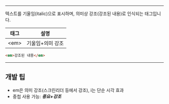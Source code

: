 
---
텍스트를 기울임(italic)으로 표시하며, 의미상 강조(강조된 내용)로 인식되는 태그입니다.

| 태그    | 설명                |
|---------|---------------------|
| &lt;em&gt;   | 기울임+의미 강조     |

```html
<em>강조된 내용</em>
```

---

## 개발 팁
- em은 의미 강조(스크린리더 등에서 강조), i는 단순 시각 효과
- 중첩 사용 가능: <em><strong>중요+강조</strong></em>

